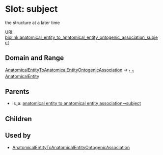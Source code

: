 
# Slot: subject


the structure at a later time

URI: [biolink:anatomical_entity_to_anatomical_entity_ontogenic_association_subject](https://w3id.org/biolink/vocab/anatomical_entity_to_anatomical_entity_ontogenic_association_subject)


## Domain and Range

[AnatomicalEntityToAnatomicalEntityOntogenicAssociation](AnatomicalEntityToAnatomicalEntityOntogenicAssociation.md) &#8594;  <sub>1..1</sub> [AnatomicalEntity](AnatomicalEntity.md)

## Parents

 *  is_a: [anatomical entity to anatomical entity association➞subject](anatomical_entity_to_anatomical_entity_association_subject.md)

## Children


## Used by

 * [AnatomicalEntityToAnatomicalEntityOntogenicAssociation](AnatomicalEntityToAnatomicalEntityOntogenicAssociation.md)
